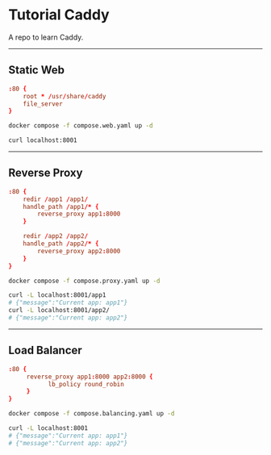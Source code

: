 # Tutorial Caddy

A repo to learn Caddy.

---

## Static Web

```conf
:80 {
    root * /usr/share/caddy
    file_server
}
```

```sh
docker compose -f compose.web.yaml up -d

curl localhost:8001
```

---

## Reverse Proxy

```conf
:80 {
    redir /app1 /app1/
    handle_path /app1/* {
        reverse_proxy app1:8000
    }

    redir /app2 /app2/
    handle_path /app2/* {
        reverse_proxy app2:8000
    }
}
```

```sh
docker compose -f compose.proxy.yaml up -d

curl -L localhost:8001/app1
# {"message":"Current app: app1"}
curl -L localhost:8001/app2/
# {"message":"Current app: app2"}
```

---

## Load Balancer

```conf
:80 {
     reverse_proxy app1:8000 app2:8000 {
           lb_policy round_robin
     }
}
```

```sh
docker compose -f compose.balancing.yaml up -d

curl -L localhost:8001
# {"message":"Current app: app1"}
# {"message":"Current app: app2"}
```